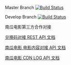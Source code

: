 Master Branch [![Build Status](https://travis-ci.org/pumpkin-movie/pumpkin_partner_api_demo.svg?branch=master)](https://travis-ci.org/pumpkin-movie/pumpkin_partner_api_demo)

Develop Branch [![Build Status](https://travis-ci.org/pumpkin-movie/pumpkin_partner_api_demo.svg?branch=develop)](https://travis-ci.org/pumpkin-movie/pumpkin_partner_api_demo)

南瓜电影第三方合作对接

[兑换码对接 REST API 文档](https://github.com/pumpkin-movie/pumpkin_partner_api_demo/blob/master/doc/%E5%85%91%E6%8D%A2%E7%A0%81%E5%AF%B9%E6%8E%A5%20REST%20API.md)

[南瓜电影 电影内容对接 API 文档](https://github.com/pumpkin-movie/pumpkin_partner_api_demo/blob/master/doc/pumpkin_partner_movie_api.md)

[南瓜电影 CDN LOG API 文档](https://github.com/pumpkin-movie/pumpkin_partner_api_demo/blob/master/doc/cdn_log_api.md)


